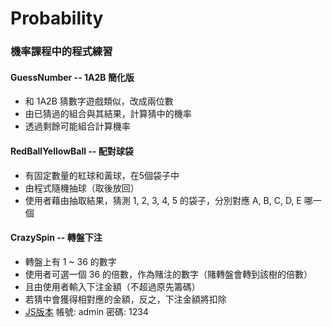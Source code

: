 # Probability
### 機率課程中的程式練習
#### GuessNumber -- 1A2B 簡化版
* 和 1A2B 猜數字遊戲類似，改成兩位數
* 由已猜過的組合與其結果，計算猜中的機率
* 透過剩餘可能組合計算機率  

#### RedBallYellowBall -- 配對球袋
* 有固定數量的紅球和黃球，在5個袋子中
* 由程式隨機抽球（取後放回）
* 使用者藉由抽取結果，猜測 1, 2, 3, 4, 5 的袋子，分別對應 A, B, C, D, E 哪一個

#### CrazySpin -- 轉盤下注
* 轉盤上有 1 ~ 36 的數字
* 使用者可選一個 36 的倍數，作為賭注的數字（賭轉盤會轉到該樹的倍數）
* 且由使用者輸入下注金額（不超過原先籌碼）
* 若猜中會獲得相對應的金額，反之，下注金額將扣除
* [JS版本](https://826yong.github.io/Probability/CrazySpin/JS_version/index.html) 帳號: admin 密碼: 1234

